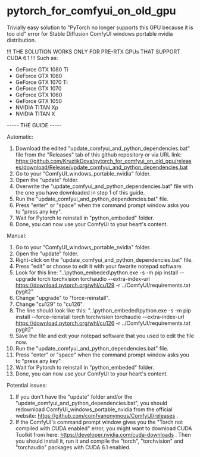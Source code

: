 # pytorch_for_comfyui_on_old_gpu
Trivially easy solution to "PyTorch no longer supports this GPU because it is too old" error for Stable Diffusion ComfyUI windows portable nvidia distribution.

!!! THE SOLUTION WORKS ONLY FOR PRE-RTX GPUs THAT SUPPORT CUDA 6.1 !!!
Such as:
- GeForce GTX 1080 Ti
- GeForce GTX 1080
- GeForce GTX 1070 Ti
- GeForce GTX 1070
- GeForce GTX 1060
- GeForce GTX 1050
- NVIDIA TITAN Xp
- NVIDIA TITAN X

----- THE GUIDE -----

Automatic:
1. Download the edited "update_comfyui_and_python_dependencies.bat" file from the "Releases" tab of this github repository or via URL link: https://github.com/KruziikDova/pytorch_for_comfyui_on_old_gpu/releases/download/Release/update_comfyui_and_python_dependencies.bat
2. Go to your "ComfyUI_windows_portable_nvidia" folder.
3. Open the "update" folder.
4. Overwrite the "update_comfyui_and_python_dependencies.bat" file with the one you have downloaded in step 1 of this guide.
5. Run the "update_comfyui_and_python_dependencies.bat" file.
6. Press "enter" or "space" when the command prompt window asks you to "press any key".
7. Wait for Pytorch to reinstall in "python_embeded" folder.
8. Done, you can now use your ComfyUI to your heart's content.

Manual:
1. Go to your "ComfyUI_windows_portable_nvidia" folder.
2. Open the "update" folder.
3. Right-click on the "update_comfyui_and_python_dependencies.bat" file.
4. Press "edit" or choose to edit it with your favorite notepad software.
5. Look for this line:
   "..\python_embeded\python.exe -s -m pip install --upgrade torch torchvision torchaudio  --extra-index-url https://download.pytorch.org/whl/cu129 -r ../ComfyUI/requirements.txt pygit2"
6. Change "upgrade" to "force-reinstall".
7. Change "cu129" to "cu126".
8. The line should look like this:
   "..\python_embeded\python.exe -s -m pip install --force-reinstall torch torchvision torchaudio  --extra-index-url https://download.pytorch.org/whl/cu126 -r ../ComfyUI/requirements.txt pygit2"
9. Save the file and exit your notepad software that you used to edit the file now.
10. Run the "update_comfyui_and_python_dependencies.bat" file.
11. Press "enter" or "space" when the command prompt window asks you to "press any key".
12. Wait for Pytorch to reinstall in "python_embeded" folder.
13. Done, you can now use your ComfyUI to your heart's content.

Potential issues:
1. If you don't have the "update" folder and/or the "update_comfyui_and_python_dependencies.bat", you should redownload ComfyUI_windows_portable_nvidia from the official website: https://github.com/comfyanonymous/ComfyUI/releases .
2. If the ComfyUI's command prompt window gives you the "Torch not compiled with CUDA enabled" error, you might want to download CUDA Toolkit from here: https://developer.nvidia.com/cuda-downloads . Then you should install it, run it and compile the "torch", "torchvision" and "torchaudio" packages with CUDA 6.1 enabled.
